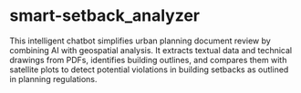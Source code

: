 # smart-setback_analyzer
This intelligent chatbot simplifies urban planning document review by combining AI with geospatial analysis. It extracts textual data and technical drawings from PDFs, identifies building outlines, and compares them with satellite plots to detect potential violations in building setbacks as outlined in planning regulations.
